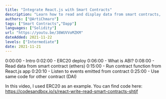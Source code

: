```yaml
---
title: "Integrate React.js with Smart Contracts"
description: "Learn how to read and display data from smart contracts, issue or sign new transactions and listen to events."
authors: ["@ArtiChmaro"]
tags: ["Smart Contracts","Dapp"]
languages: ["Solidity"]
url: "https://youtu.be/38WUVVoMZKM"
dateAdded: 2021-11-22
levels: ["Intermediate"]
date: 2021-11-21
---
```


0:00:00 - Intro
0:02:00 - ERC20 deploy
0:06:00 - What is ABI?
0:08:00 - Read data from smart contract (ethers)
0:15:00 - Run contract function from React.js app
0:20:10 - Listen to events emitted from contract
0:25:00 - Use same code for other contract (DAI)


In this video, I used ERC20 as an example. You can find code here:
https://codesandbox.io/s/react-write-read-smart-contracts-shtjf

